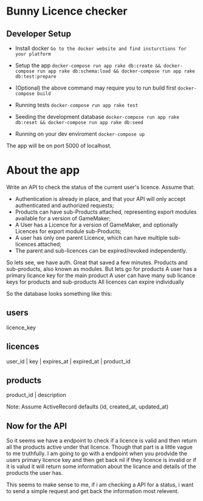 # Bunny Licence checker

## Developer Setup

* Install docker
```Go to the docker website and find insturctions for your platform```

* Setup the app
```docker-compose run app rake db:create && docker-compose run app rake db:schema:load && docker-compose run app rake db:test:prepare```

* (Optional) the above command may require you to run build first
```docker-compose build```

* Running tests
```docker-compose run app rake test```

* Seeding the development database
```docker-compose run app rake db:reset && docker-compose run app rake db:seed```

* Running on your dev enviroment
```docker-compose up```

The app will be on port 5000 of localhost.

# About the app

Write an API to check the status of the current user's licence. Assume that:
* Authentication is already in place, and that your API will only accept authenticated and authorized requests;
* Products can have sub-Products attached, representing export modules available for a version of GameMaker;
* A User has a Licence for a version of GameMaker, and optionally Licences for export module sub-Products;
* A user has only one parent Licence, which can have multiple sub-licences attached;
* The parent and sub-licences can be expired/revoked independently.

So lets see, we have auth. Great that saved a few minutes.
Products and sub-products, also known as modules. But lets go for products
A user has a primary licance key for the main product
A user can have many sub licance keys for products and sub-products
All licences can expire individually

So the database looks something like this:

## users
licence_key

## licences
user_id | key | expires_at | expired_at | product_id

## products
product_id | description

Note: Assume ActiveRecord defaults (id, created_at, updated_at)

## Now for the API

So it seems we have a endpoint to check if a licence is valid and then return all the products active under that
licence. Though that part is a little vague to me truthfully. I am going to go with a endpoint when you prodvide
the users primary licence key and then get back nil if they licence is invalid or if it is valud it will return
some information about the licance and details of the products the user has. 

This seems to make sense to me, if i am checking a API for a status, i want to send a simple request and get back
the information most relevent.
